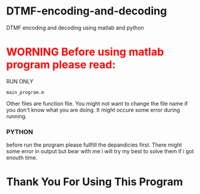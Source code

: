 # DTMF-encoding-and-decoding
DTMF encoding and decoding using matlab and python

<h1 style="color:RED">WORNING Before using matlab program please read:</H1>

RUN ONLY

```
main_program.m
```

Other files are function file. You might not want to change the file name if you don't know what you are doing. It might occure some error during running.


### PYTHON
before run the program please fullfill the depandicies first. There might some error in output but bear with me i will try my best to solve them if i got enouth time.

# Thank You For  Using This Program
